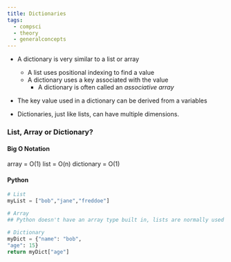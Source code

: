 ```yaml
---
title: Dictionaries
tags:
  - compsci
  - theory
  - generalconcepts
---
```

- A dictionary is very similar to a list or array
	- A list uses positional indexing to find a value
	- A dictionary uses a key associated with the value
		- A dictionary is often called an *associative array*


- The key value used in a dictionary can be derived from a variables
- Dictionaries, just like lists, can have multiple dimensions.

### List, Array or Dictionary?

#### Big O Notation

array = O(1)
list = O(n)
dictionary = O(1)

#### Python

```py
# List
myList = ["bob","jane","freddoe"]

# Array
## Python doesn't have an array type built in, lists are normally used exclusively

# Dictionary
myDict = {"name": "bob",
"age": 15}
return myDict["age"]
```




‎‎